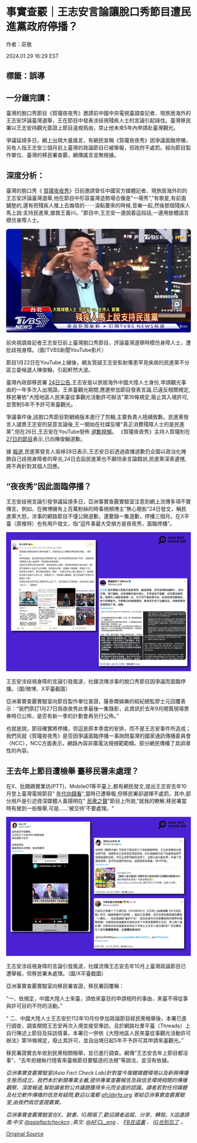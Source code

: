 # 事實查覈｜王志安言論讓脫口秀節目遭民進黨政府停播？

作者：莊敬

2024.01.29 16:29 EST

## 標籤：誤導

## 一分鐘完讀：

臺灣的脫口秀節目《賀瓏夜夜秀》邀請前中國中央電視臺調查記者、現旅居海外的王志安評論臺灣選舉，王在節目中發表涉歧視殘疾人士的言論引起撻伐。臺灣移民署以王志安持觀光簽證上節目違規爲由，禁止他未來5年內申請赴臺灣觀光。

爭議延燒多日，網上出現大量謠言，有網民宣稱《賀瓏夜夜秀》因爭議面臨停播，另有人指王志安三個月前上臺灣的政論節目已被舉報，但政府不處罰。經向節目製作單位、臺灣的移民署查覈，網傳謠言並無根據。

## 深度分析：

臺灣的脫口秀《 [賀瓏夜夜秀](https://www.youtube.com/watch?v=DN42VRX20Zk&lc=UgzYLBBI1aST6jmmiAl4AaABAg)》日前邀請曾任中國官方媒體記者、現旅居海外的的王志安評論臺灣選舉,他在節目中形容臺灣造勢場合像是"一場秀","有歌星,有前面鋪墊的,還有把殘疾人推上去煽情的⋯⋯淚點要來的時候,音樂一起,然後那個殘疾人馬上說:支持民進黨,搶救王義川。"節目中,王志安一邊說着這段話,一邊用肢體語言模仿身障人士。

![pic 1.png](images/R32O5OSBHKDGKFA2ROX5IWWQJQ.png)

前央視調查記者王志安日前上臺灣脫口秀節目，評論臺灣選舉時模仿身障人士，遭批歧視身障。（圖/TVBS新聞YouTube影片）

節目1月22日在YouTube上線後，網友質疑王志安影射罹患罕見疾病的民進黨不分區立委候選人陳俊翰，引起軒然大波。

臺灣內政部移民署 [24日公告](https://www.immigration.gov.tw/5385/7229/153324/363465/),王志安是以旅居海外中國大陸人士身份,申請觀光事由的一年多次入出境證。王來臺觀光期間,應邀參加節目發表言論,已違反相關規定,移民署依"大陸地區人民來臺從事觀光活動許可辦法"第16條規定,廢止其入境許可,並管制5年不予許可來臺觀光。

爭議事件後,該脫口秀節目對網絡版本進行了剪輯,主要負責人陸續致歉。民進黨發言人譴責王志安的惡意言論後,王一開始在社媒反嗆"真正消費殘障人士的是民進黨",但在26日,王志安在YouTube發佈 [道歉視頻](https://www.youtube.com/watch?v=Jutrlp_6ww8)。 《賀瓏夜夜秀》主持人賀瓏則在 [27日的節目](https://www.youtube.com/watch?v=qQ87mj_JBDM)表示,已向陳俊翰道歉。

據 [報道](https://news.ltn.com.tw/news/politics/breakingnews/4566025),民進黨發言人吳崢28日表示,王志安日前透過直播道歉仍企圖以政治化掩飾自己歧視身障者的卑劣,24日去函民進黨也不願坦承言論錯誤,民進黨深表遺憾,將不再針對其個人回應。

## “夜夜秀”因此面臨停播？

王志安歧視言論引發爭議延燒多日，亞洲事實查覈實驗室注意到網上流傳多項不實傳言。例如，在微博擁有上百萬粉絲的時事視頻博主“無心簡影”24日發文，稱民進黨大怒，涉事的網路節目不僅公開道歉，還要錄一集道歉，停播三個月。在X平臺（原推特）也有用戶發文，指“這件事最大受損方是夜夜秀，面臨停播”。

![pic 2 (1).png](images/XNIIF3ZXSJRQRYV4S7V74P74YE.png)

王志安涉歧視身障的言論引發風波，社媒流傳涉事的脫口秀節目因爭議而面臨停播。（圖/微博、X平臺截圖）

亞洲事實查覈實驗室向節目製作單位查證，薩泰爾娛樂的經紀總監廖士元回覆表示：“我們原訂1月27日爲夜夜秀此季最後一集錄影，此資訊於去年9月開賣現場票券時已公佈，是否有新一季的計劃會再另行公佈。”

也就是說，節目確實將停播，但這是原本季度的安排，而不是王志安事件所造成；我們另就《賀瓏夜夜秀》是否因爭議面臨停播一事詢問臺灣的國家通訊傳播委員會（NCC），NCC方面表示，網路內容非廣電法規規範範疇。部分網民傳播了具誤導性的內容。

## 王去年上節目遭檢舉 臺移民署未處理？

在X、批踢踢實業坊(PTT)、Mobile01等平臺上,都有網民發文,提出王志安去年10月登上臺灣電視節目" [年代向錢看](https://www.youtube.com/watch?v=qb5bn6HwKtA)",當時已遭舉報,但移民署卻選擇不處罰。其中,部分用戶是引述資深媒體人黃揚明在" [民衆之聲](https://youtu.be/MZeXQ101i4c?t=481)"節目上所說,"就我的瞭解,移民署當時有接到一些檢舉,可是......'被交待'不要處理。"

![pic3 .png](images/26XUBZOU45Z2OJZHNYP6CTRTV4.png)

王志安涉歧視身障的言論引發風波，社媒流傳王志安去年10月上臺灣政論節目已遭舉報，但移民署未處理。（圖/X平臺截圖）

亞洲事實查覈實驗室向移民署查證，移民署回覆稱：

“一、依規定，中國大陸人士來臺，須依來臺目的申請相符的事由，來臺不得從事與許可目的不符的活動。”

“ 二、中國大陸人士王志安於112年10月份參加政論節目經民衆檢舉後，本署已進行調查，調查期間王志安再次入境並接受專訪，且於網路社羣平臺（Threads）上自行陳述上節目及採訪情事，本署已一併依《大陸地區人民來臺從事觀光活動許可辦法》第16條規定，廢止其許可，並自出境日起5年不予許可其申請來臺觀光。”

移民署證實去年收到民衆相關檢舉，並已進行調查。網傳“王志安去年上節目都沒事”、“去年拒絕執行陸客來臺做節目要驅逐的法規”等說法，並沒有依據。

*亞洲事實查覈實驗室(Asia Fact Check Lab)針對當今複雜媒體環境以及新興傳播生態而成立。我們本於新聞專業主義,提供專業查覈報告及與信息環境相關的傳播觀察、深度報道,幫助讀者對公共議題獲得多元而全面的認識。讀者若對任何媒體及社交軟件傳播的信息有疑問,歡迎以電郵*  [*afcl@rfa.org*](mailto:afcl@rfa.org)  *寄給亞洲事實查覈實驗室,由我們爲您查證覈實。*

*亞洲事實查覈實驗室在X、臉書、IG開張了,歡迎讀者追蹤、分享、轉發。X這邊請進:中文*  [*@asiafactcheckcn*](https://twitter.com/asiafactcheckcn)  *;英文:*  [*@AFCL\_eng*](https://twitter.com/AFCL_eng)  *、*  [*FB在這裏*](https://www.facebook.com/asiafactchecklabcn)  *、*  [*IG也別忘了*](https://www.instagram.com/asiafactchecklab/)  *。*



[Original Source](https://www.rfa.org/mandarin/shishi-hecha/hc-01292024162920.html)